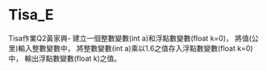 # Tisa_E
Tisa作業Q2黃家興-
建立一個整數變數(int a)和浮點數變數(float k=0)，
將值(公里)輸入整數變數中，
將整數變數(int a)乘以1.6之值存入浮點數變數(float k=0)中，
輸出浮點數變數(float k)之值。
